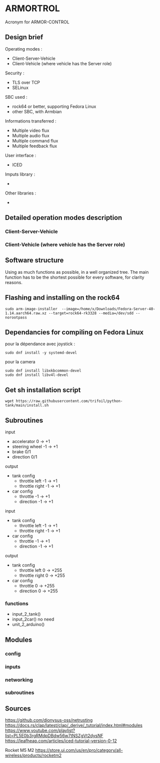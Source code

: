 # ARMORTROL

Acronym for ARMOR-CONTROL

## Design brief

Operating modes :

* Client-Server-Vehicle
* Client-Vehicle (where vehicle has the Server role)

Security : 

* TLS over TCP 
* SELinux

SBC used :

* rock64 or better, supporting Fedora Linux
* other SBC, with Armbian

Informations transferred :

* Multiple video flux
* Multiple audio flux
* Multiple command flux
* Multiple feedback flux

User interface :

* ICED

Imputs library :

* 

Other libraries :

*

## Detailed operation modes description

### Client-Server-Vehicle

### Client-Vehicle (where vehicle has the Server role)

## Software structure

Using as much functions as possible, in a well organized tree.
The main function has to be the shortest possible for every software, for clarity reasons.

## Flashing and installing on the rock64

```
sudo arm-image-installer  --image=/home/x/Downloads/Fedora-Server-40-1.14.aarch64.raw.xz --target=rock64-rk3328 --media=/dev/sdd --norootpass
```

## Dependancies for compiling on Fedora Linux

pour la dépendance avec joystick :
```
sudo dnf install -y systemd-devel
```

pour la camera
```
sudo dnf install libxkbcommon-devel
sudo dnf install libv4l-devel
```

## Get sh installation script

```
wget https://raw.githubusercontent.com/trifoil/python-tank/main/install.sh
```

## Subroutines

input 
* accelerator 0 -> +1
* steering wheel -1 -> +1
* brake 0/1
* direction 0/1

output
* tank config
    * throttle left -1 -> +1
    * throttle right -1 -> +1
* car config
    * throttle -1 -> +1
    * direction -1 -> +1

input 
* tank config
    * throttle left -1 -> +1
    * throttle right -1 -> +1
* car config
    * throttle -1 -> +1
    * direction -1 -> +1

output 
* tank config
    * throttle left 0 -> +255
    * throttle right 0 -> +255
* car config
    * throttle 0 -> +255
    * direction 0 -> +255


### functions 
* input_2_tank()
* input_2car() no need
* unit_2_arduino()


## Modules 

### config
### inputs
### networking
### subroutines 
### 

## Sources
https://github.com/dionysus-oss/netrusting
https://docs.rs/clap/latest/clap/_derive/_tutorial/index.html#modules
https://www.youtube.com/playlist?list=PL5E0b3rgRMdpDBdw56w7tNSZgVt2dysNF
https://leafheap.com/articles/iced-tutorial-version-0-12

Rocket M5 M2
https://store.ui.com/us/en/pro/category/all-wireless/products/rocketm2

